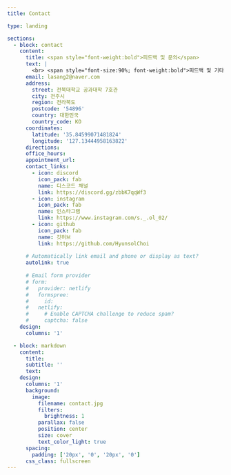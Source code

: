 ```yaml
---
title: Contact

type: landing

sections:
  - block: contact
    content:
      title: <span style="font-weight:bold">피드백 및 문의</span>
      text: | 
        <br> <span style="font-size:90%; font-weight:bold">피드백 및 기타 문의사항은 아래 내용들을 참고해주시면 감사하겠습니다.</span><br>
      email: lasang2@naver.com
      address:
        street: 전북대학교 공과대학 7호관
        city: 전주시
        region: 전라북도
        postcode: '54896'
        country: 대한민국
        country_code: KO
      coordinates:
        latitude: '35.84599071481824'
        longitude: '127.13444958163822'
      directions: 
      office_hours:
      appointment_url: 
      contact_links:
        - icon: discord
          icon_pack: fab
          name: 디스코드 채널
          link: https://discord.gg/zbbK7qqWf3
        - icon: instagram
          icon_pack: fab
          name: 인스타그램
          link: https://www.instagram.com/s._.ol_02/
        - icon: github
          icon_pack: fab
          name: 깃허브
          link: https://github.com/HyunsolChoi
    
      # Automatically link email and phone or display as text?
      autolink: true
    
      # Email form provider
      # form:
      #   provider: netlify
      #   formspree:
      #     id:
      #   netlify:
      #     # Enable CAPTCHA challenge to reduce spam?
      #     captcha: false
    design:
      columns: '1'

  - block: markdown
    content:
      title:
      subtitle: ''
      text:
    design:
      columns: '1'
      background:
        image: 
          filename: contact.jpg
          filters:
            brightness: 1
          parallax: false
          position: center
          size: cover
          text_color_light: true
      spacing:
        padding: ['20px', '0', '20px', '0']
      css_class: fullscreen
---
```

